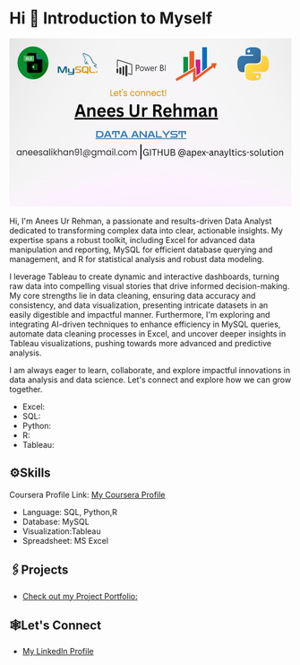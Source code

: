 # Hi 👋 Introduction to Myself 

<img width="1000" height = "300" alt="Coding" src="https://github.com/apex-analytics-solutions/apex-analytics-solutions/blob/aa2230dbe3728175680f03bec51abf2138c12de5/Blue%20Modern%20Data%20Analysis%20Presentation.jpg">

Hi, I'm Anees Ur Rehman, a passionate and results-driven Data Analyst dedicated to transforming complex data into clear, actionable insights. My expertise spans a robust toolkit, including Excel for advanced data manipulation and reporting, MySQL for efficient database querying and management, and R for statistical analysis and robust data modeling.

I leverage Tableau to create dynamic and interactive dashboards, turning raw data into compelling visual stories that drive informed decision-making. My core strengths lie in data cleaning, ensuring data accuracy and consistency, and data visualization, presenting intricate datasets in an easily digestible and impactful manner. Furthermore, I'm exploring and integrating AI-driven techniques to enhance efficiency in MySQL queries, automate data cleaning processes in Excel, and uncover deeper insights in Tableau  visualizations, pushing towards more advanced and predictive analysis.

I am always eager to learn, collaborate, and explore impactful innovations in data analysis and data science. Let's connect and explore how we can grow together.

- Excel:
- SQL:
- Python:
- R:
- Tableau:

## ⚙️Skills
Coursera Profile Link: [My Coursera Profile](https://www.coursera.org/learner/anees-ur-rehman-3075)
- Language: SQL, Python,R
- Database: MySQL
- Visualization:Tableau
- Spreadsheet: MS Excel

## 🖇️Projects

- [Check out my Project Portfolio:](https://github.com/apex-analytics-solutions/Portfolio-Anees-Ur-Rehman)
  
## 🕸️Let's Connect

- [My LinkedIn Profile](https://www.linkedin.com/in/anees-ur-rehman-7a2245378/)
